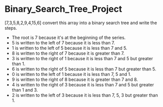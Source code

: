 # Binary_Search_Tree_Project
[7,3,5,8,2,9,4,15,6] convert this array into a binary search tree and write the steps.
- The root is 7 because it's at the beginning of the series.
- 5 is written to the left of 7 because it is less than 7.
- 1 is written to the left of 5 because it is less than 7 and 5.
- 8 is written to the right of 7 because it is greater than 7.
- 3 is written to the right of 1 because it is less than 7 and 5 but greater than 1.
- 6 is written to the right of 5 because it is less than 7 but greater than 5.
- 0 is written to the left of 1 because it is less than 7, 5 and 1.
- 9 is written to the right of 8 because it is greater than 7 and 8.
- 4 is written to the right of 3 because it is less than 7 and 5 but greater than 1 and 3.
- 2 is written to the left of 3 because it is less than 7, 5, 3 but greater than 1.
